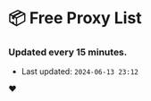 # :package: Free Proxy List
### Updated every 15 minutes.

- Last updated: `2024-06-13 23:12`

:heart:
